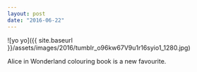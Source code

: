 ```yaml
---
layout: post
date: "2016-06-22"
---
```


![yo yo]({{ site.baseurl }}/assets/images/2016/tumblr_o96kw67V9u1r16syio1_1280.jpg)

Alice in Wonderland colouring book is a new favourite.
